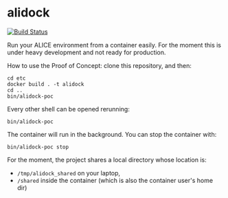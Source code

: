 alidock
=======

[![Build Status](https://travis-ci.org/mconcas/alidock.svg?branch=master)](https://travis-ci.org/mconcas/alidock)

Run your ALICE environment from a container easily. For the moment this is under heavy development
and not ready for production.

How to use the Proof of Concept: clone this repository, and then:

    cd etc
    docker build . -t alidock
    cd ..
    bin/alidock-poc

Every other shell can be opened rerunning:

    bin/alidock-poc

The container will run in the background. You can stop the container with:

    bin/alidock-poc stop

For the moment, the project shares a local directory whose location is:

  * `/tmp/alidock_shared` on your laptop,
  * `/shared` inside the container (which is also the container user's home dir)
